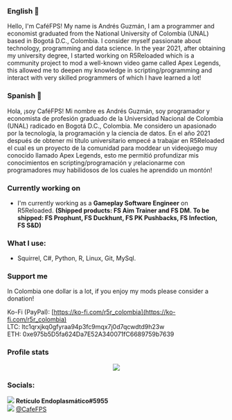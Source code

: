 ### English 👋
Hello, I'm CaféFPS! My name is Andrés Guzmán, I am a programmer and economist graduated from the National University of Colombia (UNAL) based in Bogotá D.C., Colombia. I consider myself passionate about technology, programming and data science. In the year 2021, after obtaining my university degree, I started working on R5Reloaded which is a community project to mod a well-known video game called Apex Legends, this allowed me to deepen my knowledge in scripting/programming and interact with very skilled programmers of which I have learned a lot!

### Spanish 👋
Hola, ¡soy CaféFPS! Mi nombre es Andrés Guzmán, soy programador y economista de profesión graduado de la Universidad Nacional de Colombia (UNAL) radicado en Bogotá D.C., Colombia. Me considero un apasionado por la tecnología, la programación y la ciencia de datos. En el año 2021 después de obtener mi título universitario empecé a trabajar en R5Reloaded el cual es un proyecto de la comunidad para moddear un videojuego muy conocido llamado Apex Legends, esto me permitió profundizar mis conocimientos en scripting/programación y ¡relacionarme con programadores muy habilidosos de los cuales he aprendido un montón!

### Currently working on
- I'm currently working as a **Gameplay Software Engineer** on R5Reloaded. **(Shipped products: FS Aim Trainer and FS DM. To be shipped: FS Prophunt, FS Duckhunt, FS PK Pushbacks, FS Infection, FS S&D)**

### What I use:
- Squirrel, C#, Python, R, Linux, Git, MySql.

### Support me
 In Colombia one dollar is a lot, if you enjoy my mods please consider a donation!

Ko-Fi (PayPal): [https://ko-fi.com/r5r_colombia](https://ko-fi.com/r5r_colombia)  
LTC: ltc1qrxjkq0gfyraa94p3fc9mqx7j0d7qcwdtd9h23w  
ETH: 0xe975b5D5fa624Da7E52A340071fC6689759b7639  

### Profile stats
<p align="center">
  <img src="https://img.shields.io/github/downloads/ColombianGuy/r5_flowstate/total?label=Flowstate%20downloads&style=for-the-badge">
</p>

### Socials:
<img src="https://img.shields.io/badge/Discord-%235865F2.svg?style=for-the-badge&logo=discord&logoColor=white"> **Retículo Endoplasmático#5955**  
<img src="https://img.shields.io/badge/Twitter-%231DA1F2.svg?style=for-the-badge&logo=Twitter&logoColor=white"> [@CafeFPS](https://www.twitter.com/CafeFPS)  
